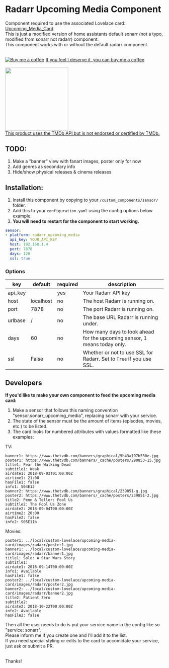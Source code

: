 # Radarr Upcoming Media Component

Component required to use the associated Lovelace card: [Upcoming_Media_Card](https://github.com/custom-cards/upcoming-media-card)</br>
This is just a modified version of home assistants default sonarr (not a typo, modified from sonarr not radarr) component.</br>
This component works with or without the default radarr component.</br></br>
<link href="https://fonts.googleapis.com/css?family=Lato&subset=latin,latin-ext" rel="stylesheet"><a class="bmc-button" target="_blank" href="https://www.buymeacoffee.com/FgwNR2l"><img src="https://www.buymeacoffee.com/assets/img/BMC-btn-logo.svg" alt="Buy me a coffee"><span style="margin-left:5px">If you feel I deserve it, you can buy me a coffee</span></a></br>
</br>
<a href="https://www.themoviedb.org/"><img width="200" src="https://www.themoviedb.org/assets/1/v4/logos/408x161-powered-by-rectangle-green-bb4301c10ddc749b4e79463811a68afebeae66ef43d17bcfd8ff0e60ded7ce99.png">
</br>This product uses the TMDb API but is not endorsed or certified by TMDb.</a>

## TODO:
1. Make a "banner" view with fanart images, poster only for now
2. Add genres as secondary info
3. Hide/show physical releases & cinema releases

## Installation:

1. Install this component by copying to your `/custom_components/sensor/` folder.
2. Add this to your `configuration.yaml` using the config options below example. 
3. **You will need to restart for the component to start working.**

```yaml
sensor:
- platform: radarr_upcoming_media
  api_key: YOUR_API_KEY
  host: 192.168.1.4
  port: 7878
  days: 120
  ssl: true
```

### Options

| key | default | required | description
| --- | --- | --- | ---
| api_key | | yes | Your Radarr API key
| host | localhost | no | The host Radarr is running on.
| port | 7878 | no | The port Radarr is running on.
| urlbase | / | no | The base URL Radarr is running under.
| days | 60 | no | How many days to look ahead for the upcoming sensor, 1 means today only.
| ssl | False | no | Whether or not to use SSL for Radarr. Set to `True` if you use SSL.

## Developers

**If you'd like to make your own component to feed the upcoming media card:**

1. Make a sensor that follows this naming convention "sensor.sonarr_upcoming_media", replacing sonarr with your service.
2. The state of the sensor must be the amount of items (episodes, movies, etc.) to be listed.
3. The card looks for numbered attributes with values formatted like these examples:

TV:
```
banner1: https://www.thetvdb.com/banners/graphical/5b43a197b530e.jpg
poster1: https://www.thetvdb.com/banners/_cache/posters/290853-15.jpg
title1: Fear the Walking Dead
subtitle1: Weak
airdate1: 2018-09-03T01:00:00Z
airtime1: 21:00
hasFile1: false
info1: S04E12
banner2: https://www.thetvdb.com/banners/graphical/239851-g.jpg
poster2: https://www.thetvdb.com/banners/_cache/posters/239851-2.jpg
title2: Penn & Teller: Fool Us
subtitle2: The Fool Us Zone
airdate2: 2018-09-04T00:00:00Z
airtime2: 20:00
hasFile2: false
info2: S05E11b
```
Movies:
```
poster1: ../local/custom-lovelace/upcoming-media-card/images/radarr/poster1.jpg
banner1: ../local/custom-lovelace/upcoming-media-card/images/radarr/banner1.jpg
title1: Solo: A Star Wars Story
subtitle1: 
airdate1: 2018-09-14T00:00:00Z
info1: Available 
hasFile1: false
poster2: ../local/custom-lovelace/upcoming-media-card/images/radarr/poster2.jpg
banner2: ../local/custom-lovelace/upcoming-media-card/images/radarr/banner2.jpg
title2: Patient Zero
subtitle2: 
airdate2: 2018-10-22T00:00:00Z
info2: Available 
hasFile2: false
```


Then all the user needs to do is put your service name in the config like so "service: sonarr".</br>
Please inform me if you create one and I'll add it to the list.</br>
If you need special styling or edits to the card to accomidate your service, just ask or submit a PR.</br></br>

Thanks!
